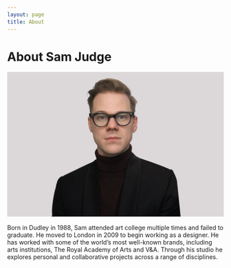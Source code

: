 ```yaml
---
layout: page
title: About
---
```


# About Sam Judge

![Headshot of Sam Judge](/assets/images/headshot.png)

Born in Dudley in 1988, Sam attended art college multiple times and failed to graduate. He moved to London in 2009 to begin working as a designer. He has worked with some of the world’s most well-known brands, including arts institutions, The Royal Academy of&nbsp;Arts and V&A. Through his studio he explores personal and collaborative projects across a range of disciplines.

